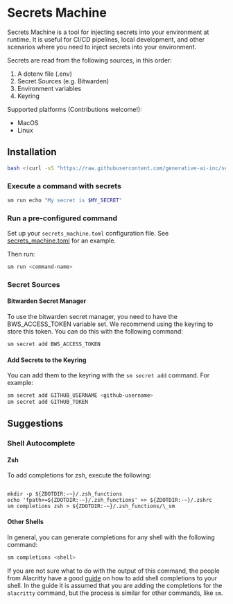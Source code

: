 # Secrets Machine

Secrets Machine is a tool for injecting secrets into your environment at runtime. It is useful for CI/CD pipelines, local development, and other scenarios where you need to inject secrets into your environment.

Secrets are read from the following sources, in this order:

1. A dotenv file (.env)
2. Secret Sources (e.g. Bitwarden)
3. Environment variables
4. Keyring

Supported platforms (Contributions welcome!):

- MacOS
- Linux

## Installation

```sh
bash <(curl -sS "https://raw.githubusercontent.com/generative-ai-inc/secrets-machine/main/install.sh")
```

### Execute a command with secrets

```sh
sm run echo "My secret is $MY_SECRET"
```

### Run a pre-configured command

Set up your `secrets_machine.toml` configuration file. See [secrets_machine.toml](https://github.com/generative-ai-inc/secrets-machine/blob/main/secrets_machine.toml) for an example.

Then run:

```sh
sm run <command-name>
```

### Secret Sources

#### Bitwarden Secret Manager

To use the bitwarden secret manager, you need to have the BWS_ACCESS_TOKEN variable set. We recommend using the keyring to store this token. You can do this with the following command:

```sh
sm secret add BWS_ACCESS_TOKEN
```

#### Add Secrets to the Keyring

You can add them to the keyring with the `sm secret add` command. For example:

```sh
sm secret add GITHUB_USERNAME <github-username>
sm secret add GITHUB_TOKEN
```

## Suggestions

### Shell Autocomplete

#### Zsh

To add completions for zsh, execute the following:

```

mkdir -p ${ZDOTDIR:-~}/.zsh_functions
echo 'fpath+=${ZDOTDIR:-~}/.zsh_functions' >> ${ZDOTDIR:-~}/.zshrc
sm completions zsh > ${ZDOTDIR:-~}/.zsh_functions/\_sm

```

#### Other Shells

In general, you can generate completions for any shell with the following command:

```sh
sm completions <shell>
```

If you are not sure what to do with the output of this command, the people from Alacritty have a good [guide](https://github.com/alacritty/alacritty/blob/master/INSTALL.md#shell-completions) on how to add shell completions to your shell. In the guide it is assumed that you are adding the completions for the `alacritty` command, but the process is similar for other commands, like `sm`.
